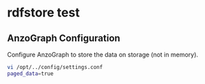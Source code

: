 # rdfstore test

## AnzoGraph Configuration

Configure AnzoGraph to store the data on storage (not in memory).

```bash
vi /opt/../config/settings.conf
paged_data=true
```
